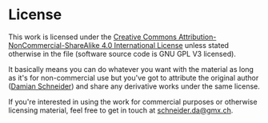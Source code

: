 # License

This work is licensed under the [Creative Commons Attribution-NonCommercial-ShareAlike 4.0 International License](http://creativecommons.org/licenses/by-nc-sa/4.0/) unless stated otherwise in the file (software source code is GNU GPL V3 licensed).

It basically means you can do whatever you want with the material as long as it's for non-commercial use but you've got to attribute the original author ([Damian Schneider](http://github.com/DedeHai)) and share any derivative works under the same license.

If you're interested in using the work for commercial purposes or otherwise licensing material, feel free to get in touch at [schneider.da@gmx.ch](schneider.da@gmx.ch).
